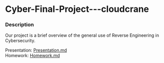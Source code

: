 # Cyber-Final-Project---cloudcrane

### Description
Our project is a brief overview of the general use of Reverse Engineering in Cybersecurity.

Presentation: [Presentation.md](https://github.com/adnanq2004/Cyber-Final-Project---cloudcrane/blob/main/PRESENTATION.md)
<br>
Homework: [Homework.md](https://github.com/adnanq2004/Cyber-Final-Project---cloudcrane/blob/main/HOMEWORK.md)
